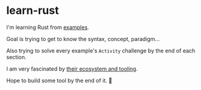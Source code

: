 # learn-rust

I'm learning Rust from [examples](https://doc.rust-lang.org/rust-by-example/).

Goal is trying to get to know the syntax, concept, paradigm...

Also trying to solve every example's `Activity` challenge by the end of each section.

I am very fascinated by [their ecosystem and tooling](https://github.com/topics/rust).

Hope to build some tool by the end of it. :rocket:

